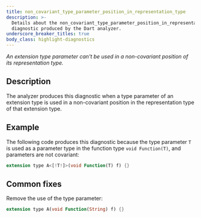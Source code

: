 ```yaml
---
title: non_covariant_type_parameter_position_in_representation_type
description: >-
  Details about the non_covariant_type_parameter_position_in_representation_type
  diagnostic produced by the Dart analyzer.
underscore_breaker_titles: true
body_class: highlight-diagnostics
---
```


_An extension type parameter can't be used in a non-covariant position of its
representation type._

## Description

The analyzer produces this diagnostic when a type parameter of an
extension type is used in a non-covariant position in the representation
type of that extension type.

## Example

The following code produces this diagnostic because the type parameter `T`
is used as a parameter type in the function type `void Function(T)`, and
parameters are not covariant:

```dart
extension type A<[!T!]>(void Function(T) f) {}
```

## Common fixes

Remove the use of the type parameter:

```dart
extension type A(void Function(String) f) {}
```
